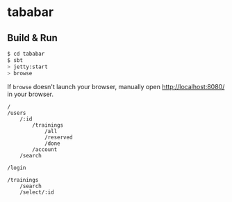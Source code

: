 # tababar #

## Build & Run ##

```sh
$ cd tababar
$ sbt
> jetty:start
> browse
```

If `browse` doesn't launch your browser, manually open [http://localhost:8080/](http://localhost:8080/) in your browser.

```text
/
/users
    /:id
        /trainings
            /all
            /reserved
            /done
        /account
    /search

/login

/trainings
    /search
    /select/:id

```